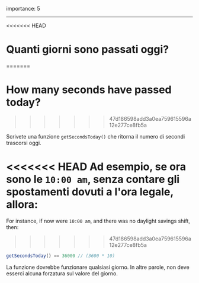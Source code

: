importance: 5

---

<<<<<<< HEAD
# Quanti giorni sono passati oggi?
=======
# How many seconds have passed today?
>>>>>>> 47d186598add3a0ea759615596a12e277ce8fb5a

Scrivete una funzione `getSecondsToday()` che ritorna il numero di secondi trascorsi oggi.

<<<<<<< HEAD
Ad esempio, se ora sono le `10:00 am`, senza contare gli spostamenti dovuti a l'ora legale, allora:
=======
For instance, if now were `10:00 am`, and there was no daylight savings shift, then:
>>>>>>> 47d186598add3a0ea759615596a12e277ce8fb5a

```js
getSecondsToday() == 36000 // (3600 * 10)
```

La funzione dovrebbe funzionare qualsiasi giorno. In altre parole, non deve esserci alcuna forzatura sul valore del giorno.

